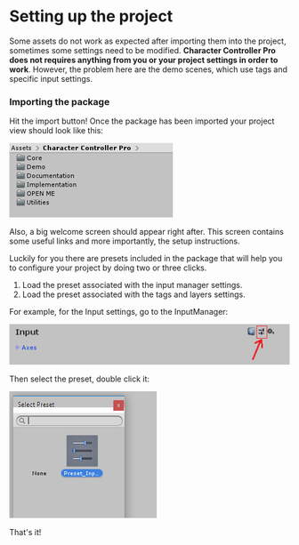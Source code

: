 # Setting up the project

Some assets do not work as expected after importing them into the project, sometimes some settings need to be modified. **Character Controller Pro does not requires anything from you or your project settings in order to work**. However, the problem here are the demo scenes, which use tags and specific input settings.

### Importing the package

Hit the import button! Once the package has been imported your project view should look like this:

![Project hierarchy right after importing the asset.](../.gitbook/assets/project_hierarchy.png)

Also, a big welcome screen should appear right after. This screen contains some useful links and more importantly, the setup instructions.

Luckily for you there are presets included in the package that will help you to configure your project by doing two or three clicks.

1. Load the preset associated with the input manager settings.
2. Load the preset associated with the tags and layers settings.

For example, for the Input settings, go to the InputManager:

![](../.gitbook/assets/imagen%20%284%29.png)

Then select the preset, double click it:

![](../.gitbook/assets/imagen%20%2816%29%20%281%29.png)

 That's it!

